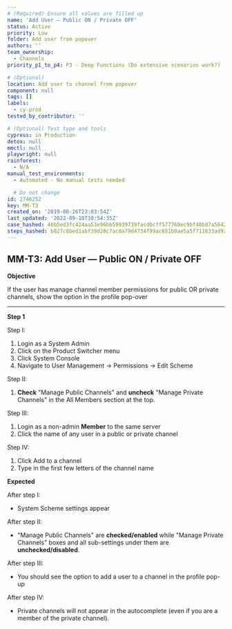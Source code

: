 ```yaml
---
# (Required) Ensure all values are filled up
name: 'Add User — Public ON / Private OFF'
status: Active
priority: Low
folder: Add user from popover
authors: ''
team_ownership:
  - Channels
priority_p1_to_p4: P3 - Deep Functions (Do extensive scenarios work?)

# (Optional)
location: Add user to channel from popover
component: null
tags: []
labels:
  - cy-prod
tested_by_contributor: ''

# (Optional) Test type and tools
cypress: in Production
detox: null
mmctl: null
playwright: null
rainforest:
  - N/A
manual_test_environments:
  - Automated - No manual tests needed

  # Do not change
id: 2746252
key: MM-T3
created_on: '2019-08-26T23:03:54Z'
last_updated: '2022-09-10T10:54:35Z'
case_hashed: 46b5ed3fc424aa53e96bb59939739facdbcff577768ec9bf48b87a5642440022c64d607fd6e533861094e3e1d27f51bc
steps_hashed: b827c8bed1abf39d28c7ac8a79d4734f99ac651b0ae5a5f711633ad923544983ed0ab2d9c5ba4375fea5c11e5ff73896
---
```


<!-- (Auto-generated) Based on frontmatter's "key" and "name" -->

## MM-T3: Add User — Public ON / Private OFF

**Objective**

If the user has manage channel member permissions for public OR private channels, show the option in the profile pop-over

---

**Step 1**

Step I:

1. Login as a System Admin
2. Click on the Product Switcher menu
3. Click System Console
4. Navigate to User Management → Permissions → Edit Scheme

Step II:

1. **Check** "Manage Public Channels" and **uncheck** "Manage Private Channels" in the All Members section at the top.

Step III:

1. Login as a non-admin **Member** to the same server
2. Click the name of any user in a public or private channel

Step IV:

1. Click Add to a channel
2. Type in the first few letters of the channel name

**Expected**

After step I:

- System Scheme settings appear

After step II:

- "Manage Public Channels" are **checked/enabled** while "Manage Private Channels" boxes and all sub-settings under them are **unchecked/disabled**.

After step III:

- You should see the option to add a user to a channel in the profile pop-up

After step IV:

- Private channels will not appear in the autocomplete (even if you are a member of the private channel).
